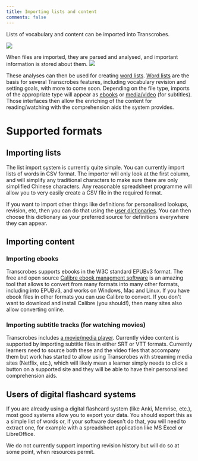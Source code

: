 ```yaml
---
title: Importing lists and content
comments: false
---
```


Lists of vocabulary and content can be imported into Transcrobes. 

<img style="max-width:70%" src="/img/imports/3body1.png"/>

When files are imported, they are parsed and analysed, and important information is stored about them.
<img style="max-width:70%" src="/img/imports/3body2.png"/>

These analyses can then be used for creating [word lists](/page/software/configure/wordlists). [Word lists](/page/software/configure/wordlists) are the basis for several Transcrobes features, including vocabulary revision and setting goals, with more to come soon. Depending on the file type, imports of the appropriate type will appear as [ebooks](/page/software/learn/boocrobes) or [media/video](/page/software/learn/moocrobes) (for subtitles). Those interfaces then allow the enriching of the content for reading/watching with the comprehension aids the system provides.

# Supported formats
## Importing lists

The list import system is currently quite simple. You can currently import lists of words in CSV format. The importer will only look at the first column, and will simplify any traditional characters to make sure there are only simplified Chinese characters. Any reasonable spreadsheet programme will allow you to very easily create a CSV file in the required format.

If you want to import other things like definitions for personalised lookups, revision, etc, then you can do that using the [user dictionaries](/page/software/configure/userdictionaries). You can then choose this dictionary as your preferred source for definitions everywhere they can appear.

## Importing content
### Importing ebooks
Transcrobes supports ebooks in the W3C standard EPUBv3 format. The free and open source [Calibre ebook managment software](https://calibre-ebook.com/) is an amazing tool that allows to convert from many formats into many other formats, including into EPUBv3, and works on Windows, Mac and Linux. If you have ebook files in other formats you can use Calibre to convert. If you don't want to download and install Calibre (you should!), then many sites also allow converting online.

### Importing subtitle tracks (for watching movies)
Transcrobes includes [a movie/media player](/page/software/learn/moocrobes). Currently video content is supported by importing subtitle files in either SRT or VTT formats. Currently learners need to source both these and the video files that accompany them but work has started to allow using Transcrobes with streaming media sites (Netflix, etc.), which will likely mean a learner simply needs to click a button on a supported site and they will be able to have their personalised comprehension aids.

## Users of digital flashcard systems
If you are already using a digital flashcard system (like Anki, Memrise, etc.), most good systems allow you to export your data. You should export this as a simple list of words or, if your software doesn't do that, you will need to extract one, for example with a spreadsheet application like MS Excel or LibreOffice.

We do not currently support importing revision history but will do so at some point, when resources permit.
